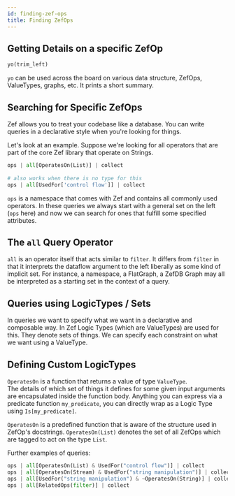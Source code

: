```yaml
---
id: finding-zef-ops
title: Finding ZefOps
---
```


  
  
  
## Getting Details on a specific ZefOp  
```python  
yo(trim_left)  
```  
`yo` can be used across the board on various data structure, ZefOps, ValueTypes, graphs, etc. It prints a short summary.  
  
  
  
## Searching for Specific ZefOps  
  
Zef allows you to treat your codebase like a database. You can write queries in a declarative style when you're looking for things.  
  
Let's look at an example. Suppose we're looking for all operators that are part of the core Zef library that operate on Strings.  
```python  
ops | all[OperatesOn(List)] | collect  
  
# also works when there is no type for this  
ops | all[UsedFor['control flow']] | collect   
```  
`ops` is a namespace that comes with Zef and contains all commonly used operators. In these queries we always start with a general set on the left (`ops` here) and now we can search for ones that fulfill some specified attributes.  
  
  
## The `all` Query Operator  
`all` is an operator itself that acts similar to `filter`. It differs from `filter` in that it interprets the dataflow argument to the left liberally as some kind of implicit set. For instance, a namespace, a FlatGraph, a ZefDB Graph may all be interpreted as a starting set in the context of a query.  
  
  
## Queries using LogicTypes / Sets  
In queries we want to specify what we want in a declarative and composable way. In Zef Logic Types (which are ValueTypes) are used for this. They denote sets of things. We can specify each constraint on what we want using a ValueType.  
  
  
## Defining Custom LogicTypes  
`OperatesOn` is a function that returns a value of type `ValueType`.  
The details of which set of things it defines for some given input arguments are encapsulated inside the function body. Anything you can express via a predicate function `my_predicate`, you can directly wrap as a Logic Type using `Is[my_predicate]`.  
  
`OperatesOn` is a predefined function that is aware of the structure used in ZefOp's docstrings. `OperatesOn(List)`  denotes the set of all ZefOps which are tagged to act on the type `List`.  
  
Further examples of queries:  
```python  
ops | all[OperatesOn(List) & UsedFor("control flow")] | collect  
ops | all[OperatesOn(Stream) & UsedFor("string manipulation")] | collect  
ops | all[UsedFor("string manipulation") & ~OperatesOn(String)] | collect  
ops | all[RelatedOps(filter)] | collect  
```  
  
